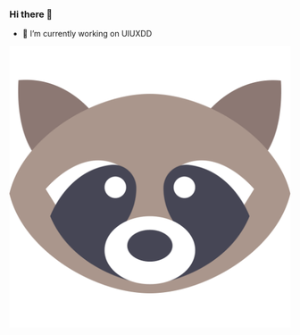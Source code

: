 ### Hi there 👋

- 🔭 I’m currently working on UIUXDD


![Raccoon head](https://raw.githubusercontent.com/kvivek4you/kvivek4you/master/raccoon.svg)
